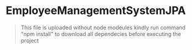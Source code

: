 # EmployeeManagementSystemJPA

> This file is uploaded without node modeules
> kindly run command  "npm install" to download all dependecies before executing the project 

